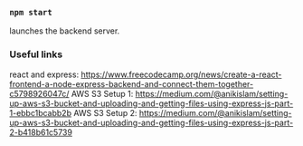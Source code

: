 ### `npm start`
launches the backend server.

### Useful links
react and express: https://www.freecodecamp.org/news/create-a-react-frontend-a-node-express-backend-and-connect-them-together-c5798926047c/
AWS S3 Setup 1: https://medium.com/@anikislam/setting-up-aws-s3-bucket-and-uploading-and-getting-files-using-express-js-part-1-ebbc1bcabb2b
AWS S3 Setup 2: https://medium.com/@anikislam/setting-up-aws-s3-bucket-and-uploading-and-getting-files-using-express-js-part-2-b418b61c5739
